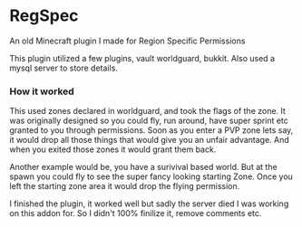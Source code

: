 # RegSpec
An old Minecraft plugin I made for Region Specific Permissions

This plugin utilized a few plugins, vault worldguard, bukkit. Also used a mysql server to store details. 

### How it worked
This used zones declared in worldguard, and took the flags of the zone. It was originally designed so you could fly, run around, have super sprint etc granted to you through permissions. Soon as you enter a PVP zone lets say, it would drop all those things that would give you an unfair advantage. And when you exited those zones it would grant them back.

Another example would be, you have a surivival based world. But at the spawn you could fly to see the super fancy looking starting Zone. Once you left the starting zone area it would drop the flying permission. 

I finished the plugin, it worked well but sadly the server died I was working on this addon for. So I didn't 100% finilize it, remove comments etc.
